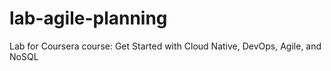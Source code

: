 # lab-agile-planning
Lab for Coursera course: Get Started with Cloud Native, DevOps, Agile, and NoSQL
